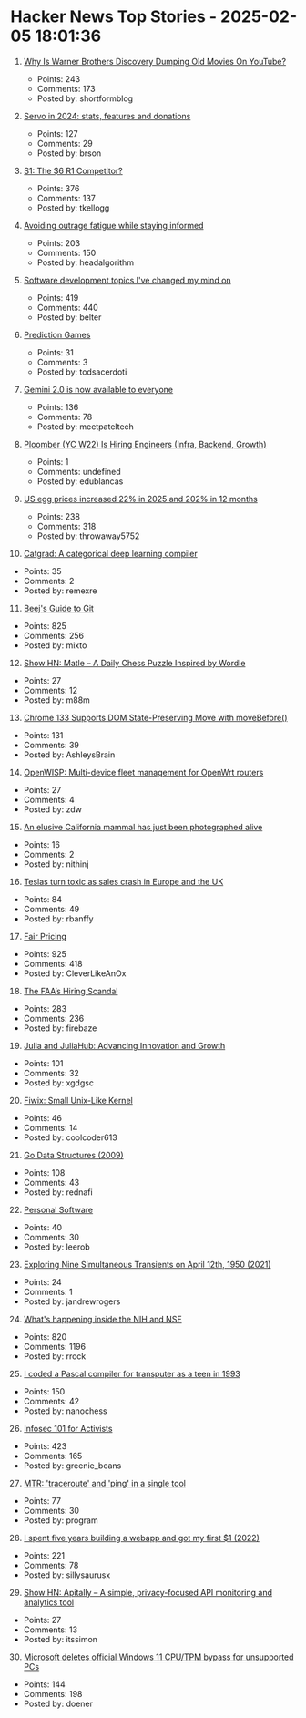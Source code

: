 # Hacker News Top Stories - 2025-02-05 18:01:36

1. [Why Is Warner Brothers Discovery Dumping Old Movies On YouTube?](https://tedium.co/2025/02/05/warner-bros-youtube-full-movie-releases/)
   - Points: 243
   - Comments: 173
   - Posted by: shortformblog

2. [Servo in 2024: stats, features and donations](https://servo.org/blog/2025/01/31/servo-in-2024/)
   - Points: 127
   - Comments: 29
   - Posted by: brson

3. [S1: The $6 R1 Competitor?](https://timkellogg.me/blog/2025/02/03/s1)
   - Points: 376
   - Comments: 137
   - Posted by: tkellogg

4. [Avoiding outrage fatigue while staying informed](https://www.scientificamerican.com/podcast/episode/how-to-avoid-outrage-fatigue-and-tune-in-without-burning-out/)
   - Points: 203
   - Comments: 150
   - Posted by: headalgorithm

5. [Software development topics I've changed my mind on](https://chriskiehl.com/article/thoughts-after-10-years)
   - Points: 419
   - Comments: 440
   - Posted by: belter

6. [Prediction Games](https://www.argmin.net/p/prediction-games)
   - Points: 31
   - Comments: 3
   - Posted by: todsacerdoti

7. [Gemini 2.0 is now available to everyone](https://blog.google/technology/google-deepmind/gemini-model-updates-february-2025/)
   - Points: 136
   - Comments: 78
   - Posted by: meetpateltech

8. [Ploomber (YC W22) Is Hiring Engineers (Infra, Backend, Growth)](https://www.ycombinator.com/companies/ploomber/jobs)
   - Points: 1
   - Comments: undefined
   - Posted by: edublancas

9. [US egg prices increased 22% in 2025 and 202% in 12 months](https://tradingeconomics.com/commodity/eggs-us)
   - Points: 238
   - Comments: 318
   - Posted by: throwaway5752

10. [Catgrad: A categorical deep learning compiler](https://catgrad.com/)
   - Points: 35
   - Comments: 2
   - Posted by: remexre

11. [Beej's Guide to Git](https://beej.us/guide/bggit/)
   - Points: 825
   - Comments: 256
   - Posted by: mixto

12. [Show HN: Matle – A Daily Chess Puzzle Inspired by Wordle](https://www.matle.io/)
   - Points: 27
   - Comments: 12
   - Posted by: m88m

13. [Chrome 133 Supports DOM State-Preserving Move with moveBefore()](https://chromestatus.com/feature/5135990159835136)
   - Points: 131
   - Comments: 39
   - Posted by: AshleysBrain

14. [OpenWISP: Multi-device fleet management for OpenWrt routers](https://openwisp.org)
   - Points: 27
   - Comments: 4
   - Posted by: zdw

15. [An elusive California mammal has just been photographed alive](https://www.sfgate.com/bayarea/article/elusive-california-mammal-photographed-20040772.php)
   - Points: 16
   - Comments: 2
   - Posted by: nithinj

16. [Teslas turn toxic as sales crash in Europe and the UK](https://arstechnica.com/cars/2025/02/tesla-sales-plummet-in-the-uk-france-and-germany/)
   - Points: 84
   - Comments: 49
   - Posted by: rbanffy

17. [Fair Pricing](https://kagi.com/changelog#6155)
   - Points: 925
   - Comments: 418
   - Posted by: CleverLikeAnOx

18. [The FAA’s Hiring Scandal](https://www.tracingwoodgrains.com/p/the-full-story-of-the-faas-hiring)
   - Points: 283
   - Comments: 236
   - Posted by: firebaze

19. [Julia and JuliaHub: Advancing Innovation and Growth](https://info.juliahub.com/blog/julia-juliahub-advancing-innovation-and-growth)
   - Points: 101
   - Comments: 32
   - Posted by: xgdgsc

20. [Fiwix: Small Unix-Like Kernel](https://www.fiwix.org/)
   - Points: 46
   - Comments: 14
   - Posted by: coolcoder613

21. [Go Data Structures (2009)](https://research.swtch.com/godata)
   - Points: 108
   - Comments: 43
   - Posted by: rednafi

22. [Personal Software](https://leerob.com/n/personal-software)
   - Points: 40
   - Comments: 30
   - Posted by: leerob

23. [Exploring Nine Simultaneous Transients on April 12th, 1950 (2021)](https://www.nature.com/articles/s41598-021-92162-7)
   - Points: 24
   - Comments: 1
   - Posted by: jandrewrogers

24. [What's happening inside the NIH and NSF](https://www.science.org/content/blog-post/what-s-happening-inside-nih)
   - Points: 820
   - Comments: 1196
   - Posted by: rrock

25. [I coded a Pascal compiler for transputer as a teen in 1993](https://nanochess.org/pascal.html)
   - Points: 150
   - Comments: 42
   - Posted by: nanochess

26. [Infosec 101 for Activists](https://infosecforactivists.org)
   - Points: 423
   - Comments: 165
   - Posted by: greenie_beans

27. [MTR: 'traceroute' and 'ping' in a single tool](https://www.bitwizard.nl/mtr/)
   - Points: 77
   - Comments: 30
   - Posted by: program

28. [I spent five years building a webapp and got my first $1 (2022)](https://codingcafe.jp/posts/signal-5yrs)
   - Points: 221
   - Comments: 78
   - Posted by: sillysaurusx

29. [Show HN: Apitally – A simple, privacy-focused API monitoring and analytics tool](https://apitally.io)
   - Points: 27
   - Comments: 13
   - Posted by: itssimon

30. [Microsoft deletes official Windows 11 CPU/TPM bypass for unsupported PCs](https://www.neowin.net/news/microsoft-quietly-removes-official-windows-11-cputpm-bypass-for-unsupported-pcs/)
   - Points: 144
   - Comments: 198
   - Posted by: doener

